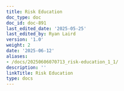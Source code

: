 ```yaml
---
title: Risk Education
doc_type: doc
doc_id: doc-891
last_edited_date: '2025-05-25'
last_edited_by: Ryan Laird
version: '1.0'
weight: 2
date: '2025-06-12'
aliases:
- /docs/20250606070713_risk-education_1_1/
description: ''
linkTitle: Risk Education
type: docs
---
```


